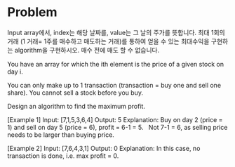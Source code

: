 # Problem

Input array에서, index는 해당 날짜를, value는 그 날의 주가를 뜻합니다.
최대 1회의 거래 (1 거래= 1주를 매수하고 매도하는 거래)를 통하여 얻을 수 있는 최대수익을 구현하는 algorithm을 구현하시오. 매수 전에 매도 할 수 없습니다.


You have an array for which the ith element is the price of a given stock on day i.

You can only make up to 1 transaction (transaction = buy one and sell one share). You cannot sell a stock before you buy.

Design an algorithm to find the maximum profit.


[Example 1]
Input: [7,1,5,3,6,4]
Output: 5
Explanation: Buy on day 2 (price = 1) and sell on day 5 (price = 6), profit = 6-1 = 5.
             Not 7-1 = 6, as selling price needs to be larger than buying price.

[Example 2]
Input: [7,6,4,3,1]
Output: 0
Explanation: In this case, no transaction is done, i.e. max profit = 0.


    
    
  